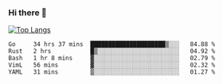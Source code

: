 ### Hi there 👋

<!--
**3Xpl0it3r/3Xpl0it3r** is a ✨ _special_ ✨ repository because its `README.md` (this file) appears on your GitHub profile.

Here are some ideas to get you started:

- 🔭 I’m currently working on ...
- 🌱 I’m currently learning ...
- 👯 I’m looking to collaborate on ...
- 🤔 I’m looking for help with ...
- 💬 Ask me about ...
- 📫 How to reach me: ...
- 😄 Pronouns: ...
- ⚡ Fun fact: ...
-->


[![Top Langs](https://github-readme-stats.vercel.app/api/top-langs/?username=3Xpl0it3r&layout=compact)](https://github.com/3Xpl0it3r/3Xpl0it3r)

<!--START_SECTION:waka-->
```text
Go     34 hrs 37 mins  █████████████████████▒░░░   84.88 % 
Rust   2 hrs           █▒░░░░░░░░░░░░░░░░░░░░░░░   04.92 % 
Bash   1 hr 8 mins     ▓░░░░░░░░░░░░░░░░░░░░░░░░   02.79 % 
VimL   56 mins         ▓░░░░░░░░░░░░░░░░░░░░░░░░   02.32 % 
YAML   31 mins         ▒░░░░░░░░░░░░░░░░░░░░░░░░   01.27 % 
```
<!--END_SECTION:waka-->
